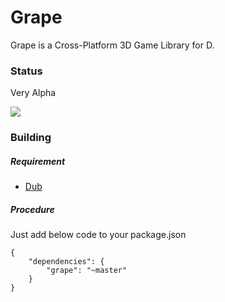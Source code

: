 Grape
======

Grape is a Cross-Platform 3D Game Library for D.

### Status
Very Alpha

![](http://i.imgur.com/VOfA957.png)

### Building

##### Requirement
* [Dub](https://github.com/D-Programming-Language/dub)

##### Procedure

Just add below code to your package.json

```
{
    "dependencies": {
        "grape": "~master"
    }
}
```

